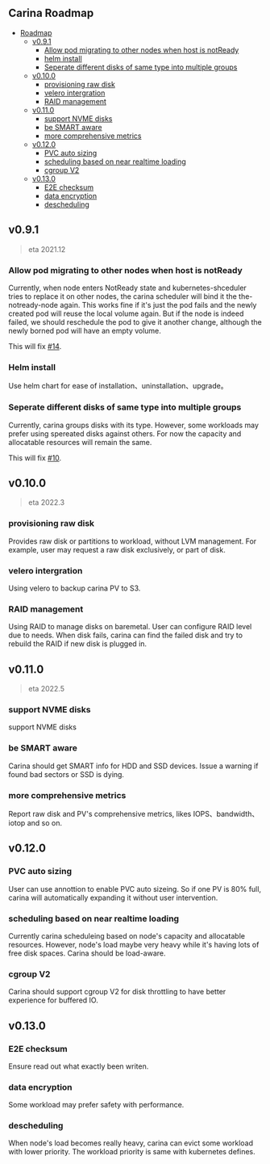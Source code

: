 ## Carina Roadmap

- [Roadmap](#roadmap)
  - [v0.9.1](#v0.9.1)
    - [Allow pod migrating to other nodes when host is notReady](#allow-pod-migrating-to-other-nodes-when-host-is-notReady)
    - [helm install](#helm-install)
    - [Seperate different disks of same type into multiple groups](#seperate-different-disks-of-same-type-into-multiple-groups)
  - [v0.10.0](#v0.10.0)
    - [provisioning raw disk](#provisioning-raw-disk)
    - [velero intergration](#velero-intergration)
    - [RAID management](#RAID-management)
  - [v0.11.0](#v0.11.0)
    - [support NVME disks](#support-NVME-disks)
    - [be SMART aware](#be-SMART-aware)
    - [more comprehensive metrics](#more-comprehensive-metrics)
  - [v0.12.0](#v0.12.0)
    - [PVC auto sizing](#PVC-auto-sizing)
    - [scheduling based on near realtime loading](#scheduling-based-on-near-realtime-loading)
    - [cgroup V2](#cgroup-V2)
  - [v0.13.0](#v0.13.0)
    - [E2E checksum](#E2E-checksum)
    - [data encryption](#data-encryption)
    - [descheduling](#descheduling)



## v0.9.1

> eta 2021.12

### Allow pod migrating to other nodes when host is notReady

Currently, when node enters NotReady state and kubernetes-shceduler tries to replace it on other nodes,
the carina scheduler will bind it the the-notready-node again. This works fine if it's just the pod fails
and the newly created pod will reuse the local volume again. But if the node is indeed failed, we should
reschedule the pod to give it another change, although the newly borned pod will have an empty volume.

This will fix [#14](https://github.com/carina-io/carina/issues/14).


### Helm install

Use helm chart for ease of installation、uninstallation、upgrade。


### Seperate different disks of same type into multiple groups

Currently, carina groups disks with its type. However, some workloads may prefer using spereated disks
 against others. For now the capacity and allocatable resources will remain the same. 

 This will fix [#10](https://github.com/carina-io/carina/issues/10).

## v0.10.0

> eta 2022.3

### provisioning raw disk

Provides raw disk or partitions to workload, without LVM management. For example, user may request
a raw disk exclusively, or part of disk.

### velero intergration

Using velero to backup carina PV to S3.

### RAID management

Using RAID to manage disks on baremetal. User can configure RAID level due to needs. When disk
fails, carina can find the failed disk and try to rebuild the RAID if new disk is plugged in.

## v0.11.0

> eta 2022.5

### support NVME disks

support NVME disks

### be SMART aware

Carina should get SMART info for HDD and SSD devices. Issue a warning if found bad sectors or
SSD is dying.

### more comprehensive metrics

Report raw disk and PV's comprehensive metrics, likes IOPS、bandwidth、iotop and so on.

## v0.12.0

### PVC auto sizing

User can use annottion to enable PVC auto sizeing. So if one PV is 80% full, carina will
automatically expanding it without user intervention.

### scheduling based on near realtime loading

Currently carina scheduleing based on node's capacity and allocatable resources. However,
node's load maybe very heavy while it's having lots of free disk spaces. Carina should be
load-aware.

### cgroup V2

Carina should support cgroup V2 for disk throttling to have better experience for buffered IO.

## v0.13.0

### E2E checksum

Ensure read out what exactly been writen.

### data encryption

Some workload may prefer safety with performance.

### descheduling

When node's load becomes really heavy, carina can evict some workload with lower priority. The
workload priority is same with kubernetes defines.